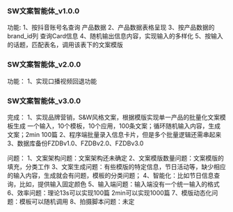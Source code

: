 ### SW文案智能体_v1.0.0

功能:
    1、按抖音账号名查询 产品数据
    2、产品数据表格呈现
    3、按产品数据的brand_id列 查询Card信息
    4、随机输出信息内容，实现输入的多样化
    5、按输入的话题，匹配表名，调用该表下的文案模版


### SW文案智能体_v2.0.0

功能：
    1、实现口播视频回退功能
    
### SW文案智能体_v3.0.0

完成：
    1、实现品牌营销，S&W风格文案，根据模版实现单一产品的批量化文案模板生成 一个输入，10个模板，10个应用，100条文案；循环随机输入内容，生成文案；2min 100篇
    2、程序端批量录入信息卡片，但是多个批量逻辑还需串起来
    3、数据库备份FZDBv1.0、FZDBv2.0、FZDBv3.0


问题：
    1、文案架构问题：文案架构还未确定
    2、文案模版数量问题：文案模版的填充，分类工作
    3、文案生成问题：有些模版的特定信息，节日活动等，缺少相应的输入内容，生成就会有问题，模板的分类问题；
    4、智能化：比如节日信息查询，比如，提供输入固定颜色
    5、输入端问题：输入端没有一个统一输入的格式
    6、效率问题：理论13s可以实现100篇 2min可以实现1000篇
    7、模版动态化问题：模板可以随机调用
    8、拍摄脚本问题：未定